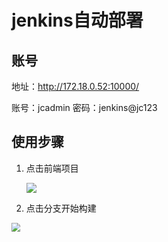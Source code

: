 # jenkins自动部署

## 账号

地址：http://172.18.0.52:10000/

账号：jcadmin 密码：jenkins@jc123

## 使用步骤

1. 点击前端项目

   ![](https://gitee.com/jianglin521/picgoImg/raw/master/img/20210818170814.png/)

2. 点击分支开始构建

<img src="https://gitee.com/jianglin521/picgoImg/raw/master/img/20210818171053.png" style="zoom: 90%;" />

